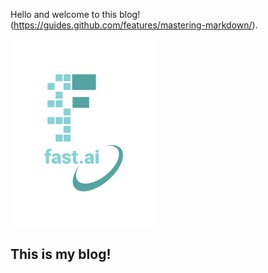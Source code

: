 Hello and welcome to this blog!(https://guides.github.com/features/mastering-markdown/).

![Image of fast.ai logo](images/logo.png)

## This is my blog!


